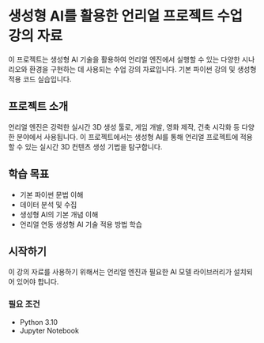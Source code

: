 # 생성형 AI를 활용한 언리얼 프로젝트 수업 강의 자료

이 프로젝트는 생성형 AI 기술을 활용하여 언리얼 엔진에서 실행할 수 있는 다양한 시나리오와 환경을 구현하는 데 사용되는 수업 강의 자료입니다.
기본 파이썬 강의 및 생성형 적용 코드 실습입니다.

## 프로젝트 소개

언리얼 엔진은 강력한 실시간 3D 생성 툴로, 게임 개발, 영화 제작, 건축 시각화 등 다양한 분야에서 사용됩니다. 이 프로젝트에서는 생성형 AI를 통해 언리얼 프로젝트에 적용할 수 있는 실시간 3D 컨텐츠 생성 기법을 탐구합니다.

## 학습 목표
- 기본 파이썬 문법 이해
- 데이터 분석 및 수집
- 생성형 AI의 기본 개념 이해
- 언리얼 연동 생성형 AI 기술 적용 방법 학습

## 시작하기

이 강의 자료를 사용하기 위해서는 언리얼 엔진과 필요한 AI 모델 라이브러리가 설치되어 있어야 합니다.

### 필요 조건

- Python 3.10
- Jupyter Notebook
